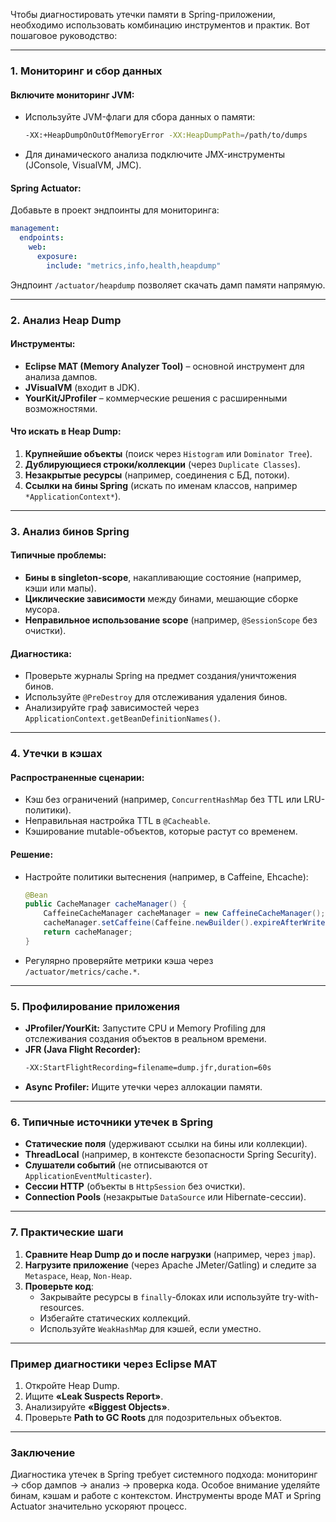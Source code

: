 Чтобы диагностировать утечки памяти в Spring-приложении, необходимо использовать комбинацию инструментов и практик. Вот пошаговое руководство:

---

### **1. Мониторинг и сбор данных**
#### **Включите мониторинг JVM:**
- Используйте JVM-флаги для сбора данных о памяти:
  ```bash
  -XX:+HeapDumpOnOutOfMemoryError -XX:HeapDumpPath=/path/to/dumps
  ```
- Для динамического анализа подключите JMX-инструменты (JConsole, VisualVM, JMC).

#### **Spring Actuator:**
Добавьте в проект эндпоинты для мониторинга:
```yaml
management:
  endpoints:
    web:
      exposure:
        include: "metrics,info,health,heapdump"
```
Эндпоинт `/actuator/heapdump` позволяет скачать дамп памяти напрямую.

---

### **2. Анализ Heap Dump**
#### **Инструменты:**
- **Eclipse MAT (Memory Analyzer Tool)** – основной инструмент для анализа дампов.
- **JVisualVM** (входит в JDK).
- **YourKit/JProfiler** – коммерческие решения с расширенными возможностями.

#### **Что искать в Heap Dump:**
1. **Крупнейшие объекты** (поиск через `Histogram` или `Dominator Tree`).
2. **Дублирующиеся строки/коллекции** (через `Duplicate Classes`).
3. **Незакрытые ресурсы** (например, соединения с БД, потоки).
4. **Ссылки на бины Spring** (искать по именам классов, например `*ApplicationContext*`).

---

### **3. Анализ бинов Spring**
#### **Типичные проблемы:**
- **Бины в singleton-scope**, накапливающие состояние (например, кэши или мапы).
- **Циклические зависимости** между бинами, мешающие сборке мусора.
- **Неправильное использование scope** (например, `@SessionScope` без очистки).

#### **Диагностика:**
- Проверьте журналы Spring на предмет создания/уничтожения бинов.
- Используйте `@PreDestroy` для отслеживания удаления бинов.
- Анализируйте граф зависимостей через `ApplicationContext.getBeanDefinitionNames()`.

---

### **4. Утечки в кэшах**
#### **Распространенные сценарии:**
- Кэш без ограничений (например, `ConcurrentHashMap` без TTL или LRU-политики).
- Неправильная настройка TTL в `@Cacheable`.
- Кэширование mutable-объектов, которые растут со временем.

#### **Решение:**
- Настройте политики вытеснения (например, в Caffeine, Ehcache):
  ```java
  @Bean
  public CacheManager cacheManager() {
      CaffeineCacheManager cacheManager = new CaffeineCacheManager();
      cacheManager.setCaffeine(Caffeine.newBuilder().expireAfterWrite(10, TimeUnit.MINUTES));
      return cacheManager;
  }
  ```
- Регулярно проверяйте метрики кэша через `/actuator/metrics/cache.*`.

---

### **5. Профилирование приложения**
- **JProfiler/YourKit:** Запустите CPU и Memory Profiling для отслеживания создания объектов в реальном времени.
- **JFR (Java Flight Recorder):**
  ```bash
  -XX:StartFlightRecording=filename=dump.jfr,duration=60s
  ```
- **Async Profiler:** Ищите утечки через аллокации памяти.

---

### **6. Типичные источники утечек в Spring**
- **Статические поля** (удерживают ссылки на бины или коллекции).
- **ThreadLocal** (например, в контексте безопасности Spring Security).
- **Слушатели событий** (не отписываются от `ApplicationEventMulticaster`).
- **Сессии HTTP** (объекты в `HttpSession` без очистки).
- **Connection Pools** (незакрытые `DataSource` или Hibernate-сессии).

---

### **7. Практические шаги**
1. **Сравните Heap Dump до и после нагрузки** (например, через `jmap`).
2. **Нагрузите приложение** (через Apache JMeter/Gatling) и следите за `Metaspace`, `Heap`, `Non-Heap`.
3. **Проверьте код**:
    - Закрывайте ресурсы в `finally`-блоках или используйте try-with-resources.
    - Избегайте статических коллекций.
    - Используйте `WeakHashMap` для кэшей, если уместно.

---

### **Пример диагностики через Eclipse MAT**
1. Откройте Heap Dump.
2. Ищите **«Leak Suspects Report»**.
3. Анализируйте **«Biggest Objects»**.
4. Проверьте **Path to GC Roots** для подозрительных объектов.

---

### **Заключение**
Диагностика утечек в Spring требует системного подхода: мониторинг → сбор дампов → анализ → проверка кода. Особое внимание уделяйте бинам, кэшам и работе с контекстом. Инструменты вроде MAT и Spring Actuator значительно ускоряют процесс.